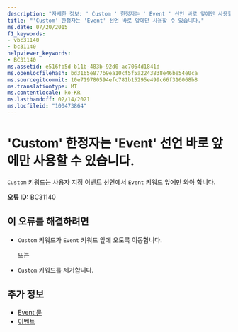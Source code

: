 ```yaml
---
description: "자세한 정보: ' Custom ' 한정자는 ' Event ' 선언 바로 앞에만 사용할 수 있습니다."
title: "'Custom' 한정자는 'Event' 선언 바로 앞에만 사용할 수 있습니다."
ms.date: 07/20/2015
f1_keywords:
- vbc31140
- bc31140
helpviewer_keywords:
- BC31140
ms.assetid: e516fb5d-b11b-483b-92d0-ac7064d1841d
ms.openlocfilehash: bd3165e877b9ea10cf5f5a2243838e46be54e0ca
ms.sourcegitcommit: 10e719780594efc781b15295e499c66f316068b8
ms.translationtype: MT
ms.contentlocale: ko-KR
ms.lasthandoff: 02/14/2021
ms.locfileid: "100473864"
---
```

# <a name="custom-modifier-can-only-be-used-immediately-before-an-event-declaration"></a>'Custom' 한정자는 'Event' 선언 바로 앞에만 사용할 수 있습니다.

`Custom` 키워드는 사용자 지정 이벤트 선언에서 `Event` 키워드 앞에만 와야 합니다.  
  
 **오류 ID:** BC31140  
  
## <a name="to-correct-this-error"></a>이 오류를 해결하려면  
  
- `Custom` 키워드가 `Event` 키워드 앞에 오도록 이동합니다.  
  
     또는  
  
- `Custom` 키워드를 제거합니다.  
  
## <a name="see-also"></a>추가 정보

- [Event 문](../language-reference/statements/event-statement.md)
- [이벤트](../programming-guide/language-features/events/index.md)
